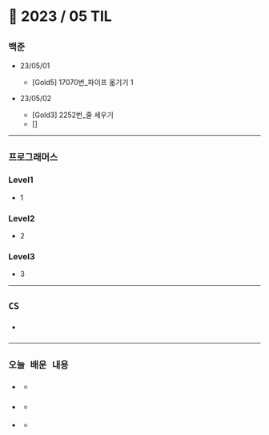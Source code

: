 # 🚩 2023 / 05 TIL

## **`백준`**

- 23/05/01
  - [Gold5] 17070번_파이프 옮기기 1

- 23/05/02
  - [Gold3] 2252번_줄 세우기
  - []

---

## **`프로그래머스`**

### Level1

- 1

### Level2

- 2

### Level3

- 3

---

## **`CS`**

- ###

---

## **`오늘 배운 내용`**

- ###
  -
- ###
  -
- ####
  -
